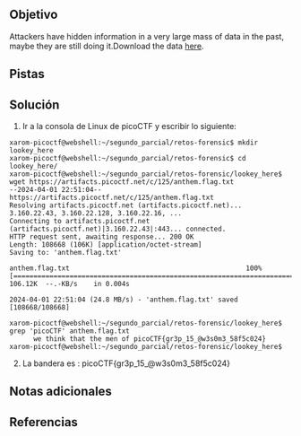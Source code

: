 ## Objetivo
Attackers have hidden information in a very large mass of data in the past, maybe they are still doing it.Download the data [here](https://artifacts.picoctf.net/c/125/anthem.flag.txt).

## Pistas
## Solución
1. Ir a la consola de Linux de picoCTF y escribir lo siguiente:
```
xarom-picoctf@webshell:~/segundo_parcial/retos-forensic$ mkdir lookey_here
xarom-picoctf@webshell:~/segundo_parcial/retos-forensic$ cd lookey_here/
xarom-picoctf@webshell:~/segundo_parcial/retos-forensic/lookey_here$ wget https://artifacts.picoctf.net/c/125/anthem.flag.txt
--2024-04-01 22:51:04--  https://artifacts.picoctf.net/c/125/anthem.flag.txt
Resolving artifacts.picoctf.net (artifacts.picoctf.net)... 3.160.22.43, 3.160.22.128, 3.160.22.16, ...
Connecting to artifacts.picoctf.net (artifacts.picoctf.net)|3.160.22.43|:443... connected.
HTTP request sent, awaiting response... 200 OK
Length: 108668 (106K) [application/octet-stream]
Saving to: 'anthem.flag.txt'

anthem.flag.txt                                            100%[=======================================================================================================================================>] 106.12K  --.-KB/s    in 0.004s  

2024-04-01 22:51:04 (24.8 MB/s) - 'anthem.flag.txt' saved [108668/108668]

xarom-picoctf@webshell:~/segundo_parcial/retos-forensic/lookey_here$ grep 'picoCTF' anthem.flag.txt 
      we think that the men of picoCTF{gr3p_15_@w3s0m3_58f5c024}
xarom-picoctf@webshell:~/segundo_parcial/retos-forensic/lookey_here$ 
```
2. La bandera es :
picoCTF{gr3p_15_@w3s0m3_58f5c024}
## Notas adicionales
## Referencias
